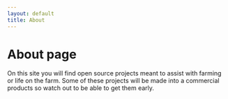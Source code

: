 ```yaml
---
layout: default
title: About
---
```

# About page

On this site you will find open source projects meant to assist with farming or life on the farm. Some of these projects will be made into a commercial products so watch out to be able to get them early.
